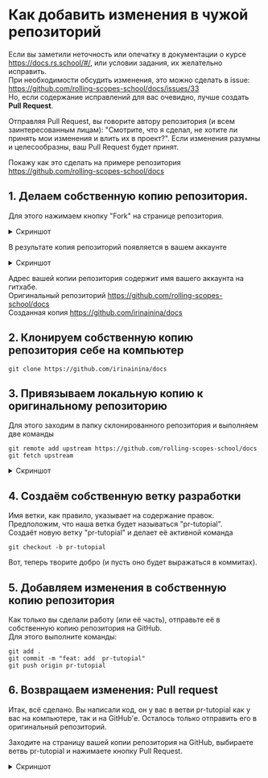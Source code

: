 # Как добавить изменения в чужой репозиторий

Если вы заметили неточность или опечатку в документации о курсе https://docs.rs.school/#/, или условии задания, их желательно исправить.  
При необходимости обсудить изменения, это можно сделать в issue: 
https://github.com/rolling-scopes-school/docs/issues/33  
Но, если содержание исправлений для вас очевидно, лучше создать **Pull Request**.  

Отправляя Pull Request, вы говорите автору репозитория (и всем заинтересованным лицам): "Смотрите, что я сделал, не хотите ли принять мои изменения и влить их в проект?". Если изменения разумны и целесообразны, ваш Pull Request будет принят.  

Покажу как это сделать на примере репозитория https://github.com/rolling-scopes-school/docs 

## 1. Делаем собственную копию репозитория.
Для этого нажимаем кнопку "Fork" на странице репозитория.  

<details><summary>Скриншот</summary>

![image](https://s8.hostingkartinok.com/uploads/images/2019/09/d597969969fcb575af350ce928b8da14.png)
</details>

В результате копия репозиторий появляется в вашем аккаунте

<details><summary>Скриншот</summary>

![image](https://s8.hostingkartinok.com/uploads/images/2019/09/fe171ed94181058cfb26479c147bb177.png)
</details>

Адрес вашей копии репозитория содержит имя вашего аккаунта на гитхабе.   
Оригинальный репозиторий https://github.com/rolling-scopes-school/docs   
Созданная копия https://github.com/irinainina/docs    

## 2. Клонируем собственную копию репозитория себе на компьютер

```git clone https://github.com/irinainina/docs```  

## 3. Привязываем локальную копию  к оригинальному репозиторию
Для этого заходим в папку склонированного репозитория и выполняем две команды  

```git remote add upstream https://github.com/rolling-scopes-school/docs```  
```git fetch upstream```

<details><summary>Скриншот</summary>

![image](https://s8.hostingkartinok.com/uploads/images/2019/09/03ad2f0b223da73611d0156995d7e522.png)
</details>

## 4. Создаём собственную ветку разработки

Имя ветки, как правило, указывает на содержание правок.  
Предположим, что наша ветка будет называться "pr-tutopial".     
Создаёт новую ветку  "pr-tutopial" и делает её активной команда  

```git checkout -b pr-tutopial```  

Вот, теперь творите добро (и пусть оно будет выражаться в коммитах).  

## 5. Добавляем изменения в собственную копию репозитория

Как только вы сделали работу (или её часть), отправьте её в собственную  копию репозитория на GitHub.  
Для этого выполните команды:

```git add .```    
```git commit -m "feat: add  pr-tutopial"```    
```git push origin pr-tutopial```    

## 6. Возвращаем изменения: Pull request

Итак, всё сделано. Вы написали код, он у вас в ветви pr-tutopial как у вас на компьютере, так и на GitHub'е. Осталось только отправить его в оригинальный репозиторий.

Заходите на страницу вашей копии репозитория на GitHub, выбираете ветвь pr-tutopial и нажимаете кнопку Pull Request.

<details><summary>Скриншот</summary>

![image](https://s8.hostingkartinok.com/uploads/images/2019/09/eb90a6c70262ed07ce3b22f0fc2fabae.png)
</details>
